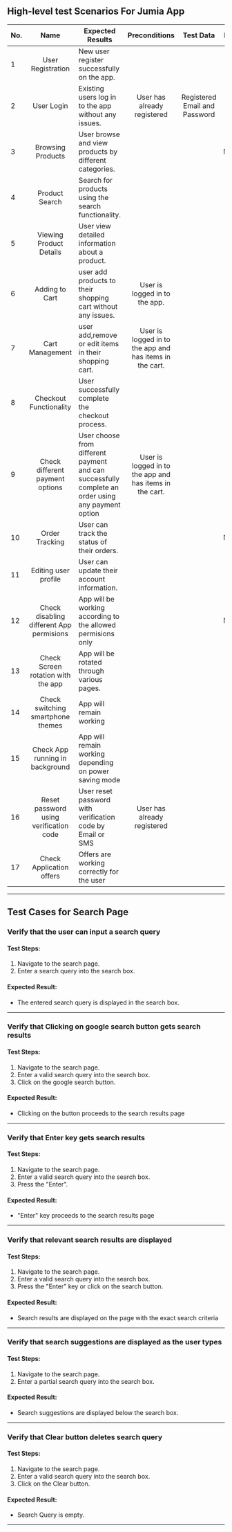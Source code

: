 

## High-level test Scenarios For Jumia App 

|No.| Name |Expected Results|Preconditions|Test Data|Priority|
|--|:---:|--------------|:------:|:---:|:----:|
|1|User Registration | New user  register successfully on the app.|||High|
|2 | User Login |Existing users log in to the app without any issues.|User has already registered|Registered Email and Password|High|
|3|Browsing Products| User browse and view products by different categories.|||Medium|
|4|Product Search|  Search for products using the search functionality.|||High|
|5|Viewing Product Details| User view detailed information about a product.|||High|
|6|Adding to Cart |user add products to their shopping cart without any issues.|User is logged in to the app.||High|
|7|Cart Management|user add,remove or edit items in their shopping cart. |User is logged in to the app and has items in the cart.||High|
|8|Checkout Functionality |User  successfully complete the checkout process.|||High|
|9|Check different payment options|User choose from different payment and can successfully complete an order using any payment option|User is logged in to the app and has items in the cart.||High|
|10|Order Tracking| User can track the status of their orders.|||Medium|
|11|Editing user profile| User can update their account information. |||Low|
|12|Check disabling different App permisions| App will be working according to the allowed permisions only  |||Medium|
|13|Check Screen rotation with the app |App will be rotated through various pages.|||Low|
|14|Check switching smartphone themes|App will remain working |||Low|
|15|Check App running in background | App will remain working depending on power saving mode |||Low|
|16|Reset password using verification code| User reset password with verification code by Email or SMS |User has already registered||High|
|17|Check Application offers|Offers are working correctly for the user  |||High|
---

## Test Cases for Search Page

### Verify that the user can input a search query


#### Test Steps:
1. Navigate to the search page.
2. Enter a search query into the search box.


#### Expected Result:
* The entered search query is displayed in the search box.


---

### Verify that Clicking on google search button gets search results

#### Test Steps:
1. Navigate to the search page.
2. Enter a valid search query into the search box.
3. Click on the google search button.


#### Expected Result:
* Clicking on the button proceeds to the search results page

---

### Verify that Enter key gets search results


#### Test Steps:
1. Navigate to the search page.
2. Enter a valid search query into the search box.
3. Press the "Enter".


#### Expected Result:
* "Enter" key proceeds to the search results page


---
### Verify that relevant search results are displayed

#### Test Steps:
1. Navigate to the search page.
2. Enter a valid search query into the search box.
3. Press the "Enter" key or click on the search button.


#### Expected Result:
* Search results are displayed on the page with the exact search criteria

---

### Verify that search suggestions are displayed as the user types

#### Test Steps:
1. Navigate to the search page.
2. Enter a partial search query into the search box.

#### Expected Result:
* Search suggestions are displayed below the search box.
---

### Verify that Clear button deletes search query

#### Test Steps:
1. Navigate to the search page.
2. Enter a valid search query into the search box.
3. Click on the Clear button.

#### Expected Result:
* Search Query is empty.

---
